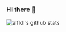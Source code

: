 ### Hi there 🐾
![alfldl's github stats](https://github-readme-stats.vercel.app/api?username=alfldl&theme=chartreuse-dark)  
